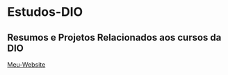# Estudos-DIO
## Resumos e Projetos Relacionados aos cursos da DIO
[Meu-Website](https://nicasiooliveira.github.io/Estudos-DIO/)
